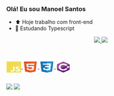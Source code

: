 ### Olá! Eu sou Manoel Santos

 - ⬆️ Hoje trabalho com front-end
 - 🌱 Estudando Typescript


<div align="center">
  <a href="https://github.com/ManoelSan">
  <img height="180em" src="https://github-readme-stats.vercel.app/api?username=ManoelSan&show_icons=true&theme=dark&include_all_commits=true&count_private=true"/>
  <img height="180em" src="https://github-readme-stats.vercel.app/api/top-langs/?username=ManoelSan&layout=compact&langs_count=7&theme=dark"/>
</div>
 
 ##
 
 <div style="display: inline_block"><br>
  <img align="center" alt="neo-Js" height="30" width="40" src="https://raw.githubusercontent.com/devicons/devicon/master/icons/javascript/javascript-plain.svg">
  <img align="center" alt="neo-HTML" height="30" width="40" src="https://raw.githubusercontent.com/devicons/devicon/master/icons/html5/html5-original.svg">
  <img align="center" alt="neo-CSS" height="30" width="40" src="https://raw.githubusercontent.com/devicons/devicon/master/icons/css3/css3-original.svg">
  <img align="center" alt="neo-Csharp" height="30" width="40" src="https://raw.githubusercontent.com/devicons/devicon/master/icons/csharp/csharp-original.svg">
</div>
 
 ##
 
 <div>
  <a href = "mailto:contatoraneoanjos@gmail.com"><img src="https://img.shields.io/badge/-Gmail-%23333?style=for-the-badge&logo=gmail&logoColor=white" target="_blank"></a>
  <a href="https://www.linkedin.com/in/manoel-anjos-9a312867/" target="_blank"><img src="https://img.shields.io/badge/-LinkedIn-%230077B5?style=for-the-badge&logo=linkedin&logoColor=white" target="_blank"></a> 
  </div>
